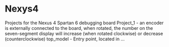 # Nexys4
Projects for the Nexus 4 Spartan 6 debugging board
Project_1 - an encoder is externally connected to the board, when rotated, the number on the seven-segment display will increase (when rotated clockwise) or decrease (counterclockwise)
top_model - Entry point, located in ...
